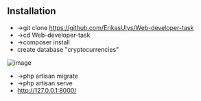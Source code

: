 ## Installation

- ->git clone https://github.com/ErikasUlys/Web-developer-task
- ->cd Web-developer-task
- ->composer install
- create database "cryptocurrencies"

![image](https://user-images.githubusercontent.com/45939026/215499167-bc2a62fe-9aca-4c51-ae6a-9fad60dea496.png)
- ->php artisan migrate
- ->php artisan serve
- http://127.0.0.1:8000/
